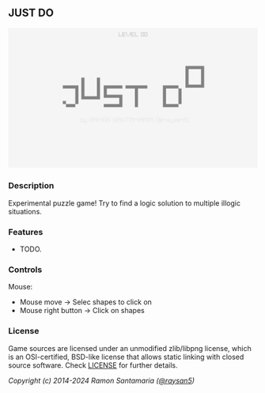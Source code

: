 ## JUST DO

![JUST DO](screenshots/screenshot000.png "JUST DO")

### Description

Experimental puzzle game! Try to find a logic solution to multiple illogic situations.

### Features

 - TODO.

### Controls

Mouse:
 - Mouse move -> Selec shapes to click on
 - Mouse right button -> Click on shapes


### License

Game sources are licensed under an unmodified zlib/libpng license, which is an OSI-certified, BSD-like license that allows static linking with closed source software. Check [LICENSE](LICENSE) for further details.

*Copyright (c) 2014-2024 Ramon Santamaria ([@raysan5](https://twitter.com/raysan5))*